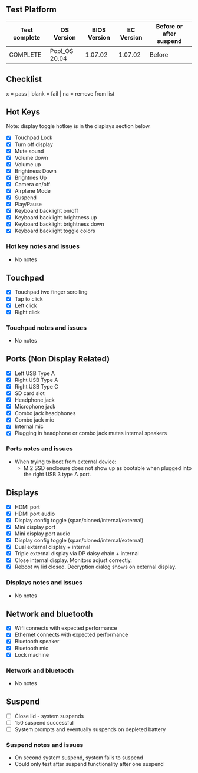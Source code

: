 ## Test Platform

| Test complete | OS Version    | BIOS Version | EC Version | Before or after suspend |
| ------------- | ------------- | ------------ | ---------- | ----------------------- |
| COMPLETE      | Pop!\_OS 20.04 | 1.07.02     | 1.07.02    | Before                  |

## Checklist
x = pass | blank = fail | na = remove from list

## Hot Keys

Note: display toggle hotkey is in the displays section below.

- [x] Touchpad Lock
- [x] Turn off display
- [x] Mute sound
- [x] Volume down
- [x] Volume up
- [x] Brightness Down
- [x] Brightnes Up
- [x] Camera on/off
- [x] Airplane Mode
- [x] Suspend
- [x] Play/Pause
- [x] Keyboard backlight on/off
- [x] Keyboard backlight brightness up
- [x] Keyboard backlight brightness down
- [x] Keyboard backlight toggle colors

### Hot key notes and issues

- No notes

## Touchpad

- [x] Touchpad two finger scrolling 
- [x] Tap to click
- [x] Left click
- [x] Right click

### Touchpad notes and issues

- No notes

## Ports (Non Display Related)

- [x] Left USB Type A
- [x] Right USB Type A
- [x] Right USB Type C
- [x] SD card slot
- [x] Headphone jack
- [x] Microphone jack
- [x] Combo jack headphones
- [x] Combo jack mic
- [x] Internal mic
- [x] Plugging in headphone or combo jack mutes internal speakers

### Ports notes and issues

- When trying to boot from external device: 
  - M.2 SSD enclosure does not show up as bootable when plugged into the right USB 3 type A port.

## Displays

- [x] HDMI port
- [x] HDMI port audio
- [x] Display config toggle (span/cloned/internal/external)
- [x] Mini display port
- [x] Mini display port audio
- [x] Display config toggle (span/cloned/internal/external)
- [x] Dual external display + internal
- [x] Triple external display via DP daisy chain + internal
- [x] Close internal display. Monitors adjust correctly.
- [x] Reboot w/ lid closed. Decryption dialog shows on external display.

### Displays notes and issues

- No notes

## Network and bluetooth

- [x] Wifi connects with expected performance
- [x] Ethernet connects with expected performance
- [x] Bluetooth speaker
- [x] Bluetooth mic
- [x] Lock machine

### Network and bluetooth

- No notes

## Suspend

- [ ] Close lid - system suspends
- [ ] 150 suspend successful
- [ ] System prompts and eventually suspends on depleted battery

### Suspend notes and issues

- On second system suspend, system fails to suspend
- Could only test after suspend functionality after one suspend
